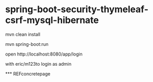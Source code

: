 # spring-boot-security-thymeleaf-csrf-mysql-hibernate

mvn clean install 

mvn spring-boot:run 

open http://localhost:8080/app/login 

with eric/m123to login as admin


*** REFconcretepage
